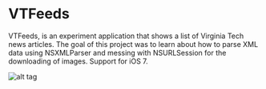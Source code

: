 VTFeeds
=======

VTFeeds, is an experiment application that shows a list of Virginia Tech news articles. The goal of this project was to learn about how to parse XML data using NSXMLParser and messing with NSURLSession for the downloading of images. Support for iOS 7.

![alt tag](VTFeedsScreenshot)